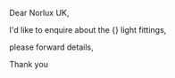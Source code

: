 Dear Norlux UK,

I'd like to enquire about the {} light fittings,

please forward details,

Thank you

